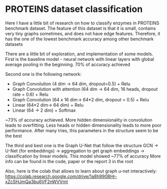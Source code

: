 # PROTEINS dataset classification
Here I have a little bit of research on how to classify enzymes in PROTEINS benchmark dataset. The feature of this dataset is that it is small, contains very tiny graphs sometimes, and does not have edge features. Therefore, it has the one of the lowest benchmark accuracy among other benchmark datasets

There are a little bit of exploration, and implementation of some models.
First is the baseline model -  neural network with linear layers with global average pooling in the beginning. 70% of accuracy achieved

Second one is the following network:
- Graph Convolution (4 dim -> 64 dim, dropout=0.5) + Relu
- Graph Convolution with attention (64 dim -> 64 dim, 16 heads, dropout rate = 0.6) + Relu
- Graph Convolution (64 x 16 dim-> 64*2 dim, dropout = 0.5) + Relu
- Linear (64*2 dim-> 64 dim) + Relu
- Linear (64 -> 2 dim) + Softmax

~73% of accuracy achieved.
More hidden dimensionality in convolution leads to overfitting. Less heads or hidden dimensionality leads to more poor performance. After many tries, this parameters in the structure seem to be the best

The third and best one is the Graph U-Net that follow the structure GCN -> U-Net (for embeddings) -> aggregation to get graph embeddings -> classification by linear models. This model showed ~77% of accuracy
More info can be found in the code, paper or the report 3 in the root

Also, here is the colab that allows to learn about graph u-net interactively:
https://colab.research.google.com/drive/1a8h990BHr-xZcSHJmQa3bu6VF2nWVVmt
